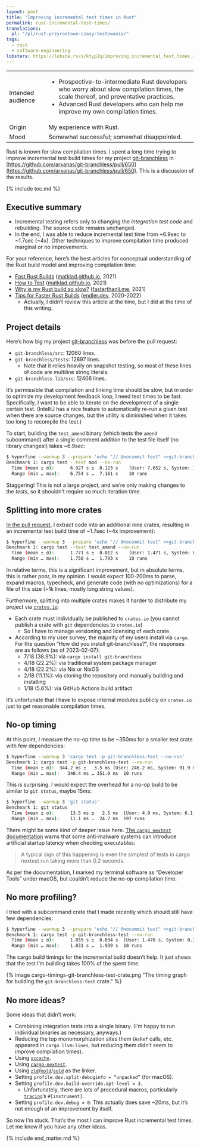```yaml
---
layout: post
title: "Improving incremental test times in Rust"
permalink: rust-incremental-test-times/
translations:
  pl: "/pl/rust-przyrostowe-czasy-testowania/"
tags:
  - rust
  - software-engineering
lobsters: https://lobste.rs/s/ktyp2q/improving_incremental_test_times_rust
---
```


<div class="publication-notes">
  <table>
    <tr>
      <td>Intended audience</td>
      <td><ul>
        <li>Prospective-to-intermediate Rust developers who worry about slow compilation times, the scale thereof, and preventative practices.</li>
        <li>Advanced Rust developers who can help me improve my own compilation times.</li>
      </ul></td>
    </tr>
    <tr>
      <td>Origin</td>
      <td>My experience with Rust.</td>
    </tr>
    <tr>
      <td>Mood</td>
      <td>Somewhat successful; somewhat disappointed.</td>
    </tr>
  </table>
</div>

Rust is known for slow compilation times. I spent a long time trying to improve incremental test build times for my project [git-branchless](https://github.com/arxanas/git-branchless) in [https://github.com/arxanas/git-branchless/pull/650](https://github.com/arxanas/git-branchless/pull/650). This is a discussion of the results.

{% include toc.md %}

## Executive summary



* Incremental testing refers only to changing the _integration test code_ and rebuilding. The source code remains unchanged.
* In the end, I was able to reduce incremental test time from ~6.9sec to ~1.7sec (~4x). Other techniques to improve compilation time produced marginal or no improvements.

For your reference, here’s the best articles for conceptual understanding of the Rust build model and improving compilation time:



* [Fast Rust Builds](https://matklad.github.io/2021/09/04/fast-rust-builds.html) ([matklad.github.io](https://matklad.github.io), 2021)
* [How to Test](https://matklad.github.io/2021/05/31/how-to-test.html) ([matklad.github.io](https://matklad.github.io), 2021)
* [Why is my Rust build so slow?](https://fasterthanli.me/articles/why-is-my-rust-build-so-slow) ([fasterthanli.me](https://fasterthanli.me/), 2021)
* [Tips for Faster Rust Builds](https://endler.dev/2020/rust-compile-times/) ([endler.dev](https://endler.dev), 2020-2022)
    * Actually, I didn’t review this article at the time, but I did at the time of this writing.


## Project details

Here’s how big my project [git-branchless](https://github.com/arxanas/git-branchless) was before the pull request:



* `git-branchless/src`: 12060 lines.
* `git-branchless/tests`: 12897 lines.
    * Note that it relies heavily on snapshot testing, so most of these lines of code are multiline string literals.
* `git-branchless-lib/src`: 12406 lines.

It’s permissible that compilation and linking time should be slow, but in order to optimize my development feedback loop, I need test times to be fast. Specifically, I want to be able to iterate on the development of a single certain test. (IntelliJ has a nice feature to automatically re-run a given test when there are source changes, but the utility is diminished when it takes too long to recompile the test.)

To start, building the `test_amend` binary (which tests the `amend` subcommand) after a single comment addition to the test file itself (no library changes!) takes ~6.9sec:

```bash
$ hyperfine --warmup 3 --prepare 'echo "// @nocommit test" >>git-branchless/tests/command/test_amend.rs' 'cargo test --test mod --no-run'   
Benchmark 1: cargo test --test mod --no-run
  Time (mean ± σ):      6.927 s ±  0.123 s    [User: 7.652 s, System: 1.738 s]
  Range (min … max):    6.754 s …  7.161 s    10 runs
```

Staggering! This is not a large project, and we’re only making changes to the _tests_, so it shouldn’t require so much iteration time.


## Splitting into more crates

[In the pull request](https://github.com/arxanas/git-branchless/pull/650), I extract code into an additional nine crates, resulting in an incremental test build time of ~1.7sec (~4x improvement):

```bash
$ hyperfine --warmup 3 --prepare 'echo "// @nocommit test" >>git-branchless/tests/test_amend.rs' 'cargo test --test test_amend --no-run'   
Benchmark 1: cargo test --test test_amend --no-run
  Time (mean ± σ):      1.771 s ±  0.012 s    [User: 1.471 s, System: 0.330 s]
  Range (min … max):    1.750 s …  1.793 s    10 runs
```

In relative terms, this is a significant improvement, but in absolute terms, this is rather poor, in my opinion. I would expect 100-200ms to parse, expand macros, typecheck, and generate code (with no optimizations) for a file of this size (~1k lines, mostly long string values).

Furthermore, splitting into multiple crates makes it harder to distribute my project via [`crates.io`](https://crates.io/):



* Each crate must individually be published to `crates.io` (you cannot publish a crate with `git` dependencies to `crates.io`)
    * So I have to manage versioning and licensing of each crate.
* According to my user survey, the majority of my users install via `cargo`. For the question “How did you install git-branchless?”, the responses are as follows (as of 2023-02-07):
    * 7/18 (38.9%): via `cargo install git-branchless`
    * 4/18 (22.2%): via traditional system package manager
    * 4/18 (22.2%): via Nix or NixOS
    * 2/18 (11.1%): via cloning the repository and manually building and installing
    * 1/18 (5.6%): via GitHub Actions build artifact

It’s unfortunate that I have to expose internal modules publicly on `crates.io` just to get reasonable compilation times.


## No-op timing

At this point, I measure the no-op time to be ~350ms for a smaller test crate with few dependencies:

```bash
$ hyperfine --warmup 3 'cargo test -p git-branchless-test --no-run'      	 
Benchmark 1: cargo test -p git-branchless-test --no-run
  Time (mean ± σ): 	344.2 ms ±   3.5 ms	[User: 246.2 ms, System: 91.9 ms]
  Range (min … max):   340.4 ms … 351.0 ms	10 runs
 ```

This is surprising. I would expect the overhead for a no-op build to be similar to `git status`, maybe 15ms:

```bash
$ hyperfine --warmup 3 'git status'
Benchmark 1: git status
  Time (mean ± σ):  	13.5 ms ±   2.5 ms	[User: 4.9 ms, System: 6.1 ms]
  Range (min … max):	11.1 ms …  24.7 ms	197 runs
```

There might be some kind of deeper issue here. [The `cargo nextest` documentation](https://nexte.st/book/antivirus-gatekeeper.html) warns that some anti-malware systems can introduce artificial startup latency when checking executables:

> A typical sign of this happening is even the simplest of tests in cargo nextest run taking more than 0.2 seconds.

As per the documentation, I marked my terminal software as “Developer Tools” under macOS, but couldn’t reduce the no-op compilation time.


## No more profiling?

I tried with a subcommand crate that I made recently which should still have few dependencies:

```bash
$ hyperfine --warmup 3 --prepare 'echo "// @nocommit test" >>git-branchless-test/tests/test_test.rs' 'cargo test -p git-branchless-test --no-run'
Benchmark 1: cargo test -p git-branchless-test --no-run
  Time (mean ± σ):  	1.855 s ±  0.034 s	[User: 1.476 s, System: 0.335 s]
  Range (min … max):	1.831 s …  1.939 s	10 runs
```

The cargo build timings for the incremental build doesn’t help. It just shows that the test I’m building takes 100% of the spent time.

{% image cargo-timings-git-branchless-test-crate.png "The timing graph for building the `git-branchless-test` crate." %}

## No more ideas?

Some ideas that didn’t work:



* Combining integration tests into a single binary. (I’m happy to run individual binaries as necessary, anyways.)
* Reducing the top monomorphization sites them (`AsRef` calls, etc. appeared in `cargo llvm-lines`, but reducing them didn’t seem to improve compilation times).
* Using [`sccache`](https://github.com/mozilla/sccache).
* Using [`cargo-nextest`](https://nexte.st/).
* Using [`zld`](https://github.com/michaeleisel/zld)/[`mold`](https://github.com/rui314/mold)/[`sold`](https://github.com/bluewhalesystems/sold) as the linker.
* Setting `profile.dev.split-debuginfo = “unpacked”` (for macOS).
* Setting `profile.dev.build-override.opt-level = 3`.
  * Unfortunately, there are lots of procedural macros, particularly [`tracing`](https://docs.rs/tracing/latest/tracing/)’s `#[instrument]`.
* Setting `profile.dev.debug = 0`. This actually does save ~20ms, but it’s not enough of an improvement by itself.

So now I’m stuck. That’s the most I can improve Rust incremental test times. Let me know if you have any other ideas.

{% include end_matter.md %}
